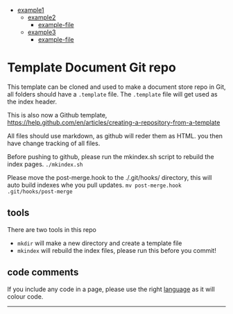 
- [example1](example1/README.md)
  - [example2](example1/example2/README.md)
    - [example-file](example1/example2/example-file.md)
  - [example3](example1/example3)
    - [example-file](example1/example3/example-file.md)


# Template Document Git repo

This template can be cloned and used to make a document store repo in Git,
all folders should have a `.template` file. The `.template` file will get used as
the index header.

This is also now a Github template, https://help.github.com/en/articles/creating-a-repository-from-a-template

All files should use markdown, as github will reder them as HTML.
you then have change tracking of all files.

Before pushing to github, please run the mkindex.sh script to rebuild the index pages. `./mkindex.sh`

Please move the post-merge.hook to the ./.git/hooks/ directory, this will auto build indexes whe you pull updates. `mv post-merge.hook .git/hooks/post-merge`

## tools

There are two tools in this repo

- `mkdir` will make a new directory and create a template file
- `mkindex` will rebuild the index files, please run this before you commit!

## code comments

If you include any code in a page, please use the right [language](https://github.com/github/linguist/blob/master/lib/linguist/languages.yml) as it will colour code.

----
